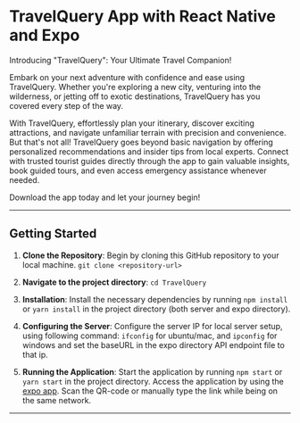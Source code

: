 # TravelQuery App with React Native and Expo

Introducing "TravelQuery": Your Ultimate Travel Companion!

Embark on your next adventure with confidence and ease using TravelQuery. Whether you're exploring a new city, venturing into the wilderness, or jetting off to exotic destinations, TravelQuery has you covered every step of the way.

With TravelQuery, effortlessly plan your itinerary, discover exciting attractions, and navigate unfamiliar terrain with precision and convenience. But that's not all! TravelQuery goes beyond basic navigation by offering personalized recommendations and insider tips from local experts. Connect with trusted tourist guides directly through the app to gain valuable insights, book guided tours, and even access emergency assistance whenever needed.

Download the app today and let your journey begin!

<!-- ## Technologies Used

1. React Native with Expo
2. [React Navigation](https://reactnavigation.org/)
3. [React-native-reanimated](https://docs.swmansion.com/react-native-reanimated/)
4. [Native Wind](https://www.nativewind.dev/)
5. [React Native Heroicons] (https://heroicons.com/) -->

---

## Getting Started

1. **Clone the Repository**: Begin by cloning this GitHub repository to your local machine.
   `git clone <repository-url>`

2. **Navigate to the project directory**: `cd TravelQuery`

3. **Installation**: Install the necessary dependencies by running `npm install` or `yarn install` in the project directory (both server and expo directory).

4. **Configuring the Server**: Configure the server IP for local server setup, using following command:
   `ifconfig` for ubuntu/mac, and `ipconfig` for windows and set the baseURL in the expo directory API endpoint file to that ip.

5. **Running the Application**: Start the application by running `npm start` or `yarn start` in the project directory. Access the application by using the [expo app](https://play.google.com/store/apps/details?id=host.exp.exponent&hl=en_US&gl=US).
   Scan the QR-code or manually type the link while being on the same network.

---
